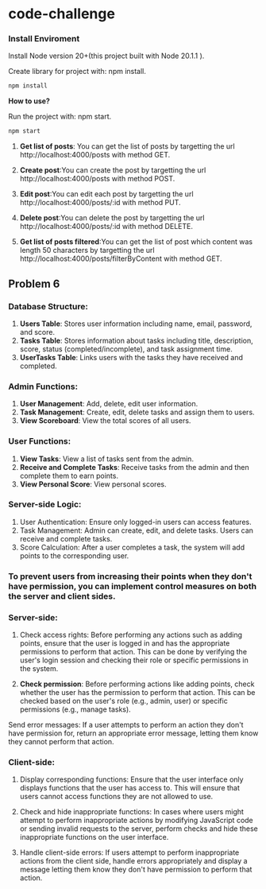 # code-challenge

### Install Enviroment
Install Node version 20+(this project built with Node 20.1.1 ).

Create library for project with: npm install.

``` bash
npm install
```
**How to use?**

Run the project with: npm start.

``` bash
npm start
```

1. **Get list of posts**: You can get the list of posts by targetting the url http://localhost:4000/posts with method GET.

1. **Create post**:You can create the post by targetting the url http://localhost:4000/posts with method POST.

1. **Edit post**:You can edit each post by targetting the url http://localhost:4000/posts/:id with method PUT.

1. **Delete post**:You can delete the post by targetting the url http://localhost:4000/posts/:id with method DELETE.

1. **Get list of posts filtered**:You can get the list of post which content was length 50 characters by targetting the url 
http://localhost:4000/posts/filterByContent with method GET.

## Problem 6

### Database Structure:
1. **Users Table**: Stores user information including name, email, password, and score.
2. **Tasks Table**: Stores information about tasks including title, description, score, status (completed/incomplete), and task assignment time.
3. **UserTasks Table**: Links users with the tasks they have received and completed.

### Admin Functions:
1. **User Management**: Add, delete, edit user information.
2. **Task Management**: Create, edit, delete tasks and assign them to users.
3. **View Scoreboard**: View the total scores of all users.

### User Functions:
1. **View Tasks**: View a list of tasks sent from the admin.
2. **Receive and Complete Tasks**: Receive tasks from the admin and then complete them to earn points.
3. **View Personal Score**: View personal scores.

### Server-side Logic:
1. User Authentication: Ensure only logged-in users can access features.
2. Task Management: Admin can create, edit, and delete tasks. Users can receive and complete tasks.
3. Score Calculation: After a user completes a task, the system will add points to the corresponding user.

### To prevent users from increasing their points when they don't have permission, you can implement control measures on both the server and client sides.

### Server-side:
1. Check access rights: Before performing any actions such as adding points, ensure that the user is logged in and has the appropriate permissions to perform that action. This can be done by verifying the user's login session and checking their role or specific permissions in the system.

2. **Check permission**: 
Before performing actions like adding points, check whether the user has the permission to perform that action. This can be checked based on the user's role (e.g., admin, user) or specific permissions (e.g., manage tasks).

Send error messages: If a user attempts to perform an action they don't have permission for, return an appropriate error message, letting them know they cannot perform that action.

### Client-side:
1. Display corresponding functions: Ensure that the user interface only displays functions that the user has access to. This will ensure that users cannot access functions they are not allowed to use.

2. Check and hide inappropriate functions: In cases where users might attempt to perform inappropriate actions by modifying JavaScript code or sending invalid requests to the server, perform checks and hide these inappropriate functions on the user interface.

3. Handle client-side errors: If users attempt to perform inappropriate actions from the client side, handle errors appropriately and display a message letting them know they don't have permission to perform that action.


